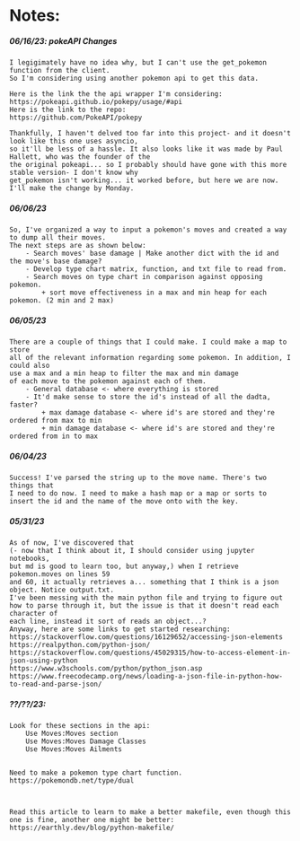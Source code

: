 # Notes:


##### 06/16/23: pokeAPI Changes
	I legigimately have no idea why, but I can't use the get_pokemon function from the client.
	So I'm considering using another pokemon api to get this data.

	Here is the link the the api wrapper I'm considering:
	https://pokeapi.github.io/pokepy/usage/#api
	Here is the link to the repo:
	https://github.com/PokeAPI/pokepy
	
	Thankfully, I haven't delved too far into this project- and it doesn't look like this one uses asyncio,
	so it'll be less of a hassle. It also looks like it was made by Paul Hallett, who was the founder of the
	the original pokeapi... so I probably should have gone with this more stable version- I don't know why 
	get_pokemon isn't working... it worked before, but here we are now. I'll make the change by Monday.



##### 06/06/23
	So, I've organized a way to input a pokemon's moves and created a way to dump all their moves.
	The next steps are as shown below:
		- Search moves' base damage | Make another dict with the id and the move's base damage?
        - Develop type chart matrix, function, and txt file to read from.
        - Search moves on type chart in comparison against opposing pokemon.
            + sort move effectiveness in a max and min heap for each pokemon. (2 min and 2 max)


##### 06/05/23
	There are a couple of things that I could make. I could make a map to store
	all of the relevant information regarding some pokemon. In addition, I could also 
	use a max and a min heap to filter the max and min damage
	of each move to the pokemon against each of them.
		- General database <- where everything is stored
		- It'd make sense to store the id's instead of all the dadta, faster? 
			+ max damage database <- where id's are stored and they're ordered from max to min
			+ min damage database <- where id's are stored and they're ordered from in to max

##### 06/04/23
	Success! I've parsed the string up to the move name. There's two things that
	I need to do now. I need to make a hash map or a map or sorts to 
	insert the id and the name of the move onto with the key.

##### 05/31/23
	As of now, I've discovered that 
	(- now that I think about it, I should consider using jupyter notebooks, 
	but md is good to learn too, but anyway,) when I retrieve pokemon.moves on lines 59 
	and 60, it actually retrieves a... something that I think is a json object. Notice output.txt. 
	I've been messing with the main python file and trying to figure out 
	how to parse through it, but the issue is that it doesn't read each character of 
	each line, instead it sort of reads an object...?
	Anyway, here are some links to get started researching:
	https://stackoverflow.com/questions/16129652/accessing-json-elements
	https://realpython.com/python-json/
	https://stackoverflow.com/questions/45029315/how-to-access-element-in-json-using-python
	https://www.w3schools.com/python/python_json.asp
	https://www.freecodecamp.org/news/loading-a-json-file-in-python-how-to-read-and-parse-json/
	


##### ??/??/23:
	Look for these sections in the api:
		Use Moves:Moves section
		Use Moves:Moves Damage Classes
		Use Moves:Moves Ailments


	Need to make a pokemon type chart function.
	https://pokemondb.net/type/dual



	Read this article to learn to make a better makefile, even though this 
	one is fine, another one might be better:
	https://earthly.dev/blog/python-makefile/

